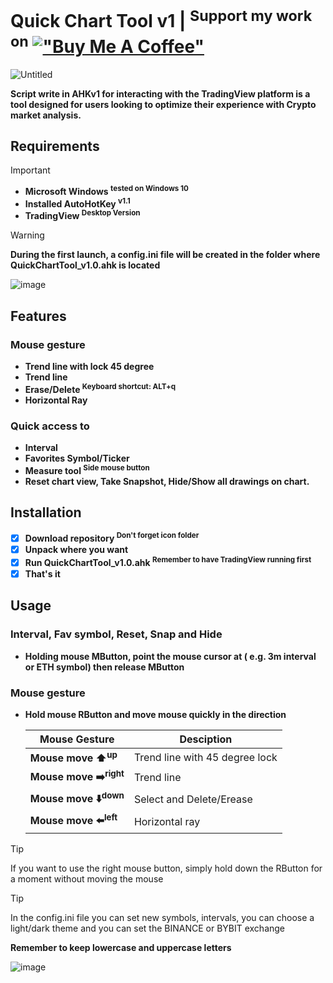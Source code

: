 # Quick Chart Tool v1 | <sup>Support my work on</sup> [!["Buy Me A Coffee"](https://www.buymeacoffee.com/assets/img/custom_images/orange_img.png)](https://www.buymeacoffee.com/blockchainchaos)
![Untitled](https://github.com/CHAOS-BlockchainChaos/QuickChartTool/assets/97523302/c0915101-2b38-4870-9f46-a3a984aef2f1)

**Script write in AHKv1 for interacting with the TradingView platform is a tool designed for users looking to optimize their experience with Crypto market analysis.**

## Requirements
>[!IMPORTANT]
>
> -  **Microsoft Windows <sup>tested on Windows 10</sup>**
> -  **Installed AutoHotKey <sup>v1.1**
> -  **TradingView <sup>Desktop Version</sup>**

> [!WARNING]
> **During the first launch, a config.ini file will be created in the folder where QuickChartTool_v1.0.ahk is located**
> 
> ![image](https://github.com/CHAOS-BlockchainChaos/QuickChartTool/assets/97523302/291be4f9-ff2e-4f92-8be8-9b33d1c616fe)
>
## Features
### **Mouse gesture**
- **Trend line with lock 45 degree**
- **Trend line**
- **Erase/Delete <sup> Keyboard shortcut: ALT+q</sup>**
- **Horizontal Ray**
  
### **Quick access to**
- **Interval**
- **Favorites Symbol/Ticker**
- **Measure tool <sup>Side mouse button</sup>**
- **Reset chart view, Take Snapshot, Hide/Show all drawings on chart.**

## Installation
- [x] **Download repository <sup>Don't forget icon folder</sup>**
- [x] **Unpack where you want**
- [x] **Run QuickChartTool_v1.0.ahk <sup>Remember to have TradingView running first</sup>**
- [x] **That's it**

## Usage
### **Interval, Fav symbol, Reset, Snap and Hide**
- **Holding mouse MButton, point the mouse cursor at ( e.g. 3m interval or ETH symbol) then release MButton**

### **Mouse gesture**
- **Hold mouse RButton and move mouse quickly in the direction**

    | Mouse Gesture | Desciption |
    | ------------- | ---
    | **Mouse move ⬆️<sup>up</sup>** | Trend line with 45 degree lock |
    | **Mouse move ➡️<sup>right</sup>** | Trend line |
    | **Mouse move ⬇️<sup>down</sup>** | Select and Delete/Erease |
    | **Mouse move ⬅️<sup>left</sup>** | Horizontal ray |
  
> [!TIP]
> If you want to use the right mouse button, simply hold down the RButton for a moment without moving the mouse

> [!TIP]
> In the config.ini file you can set new symbols, intervals, you can choose a light/dark theme and you can set the BINANCE or BYBIT exchange 
> 
> **Remember to keep lowercase and uppercase letters**
> 
> ![image](https://github.com/CHAOS-BlockchainChaos/QuickChartTool/assets/97523302/29a26169-6b9e-46de-b11d-0b82e782ff2f)

